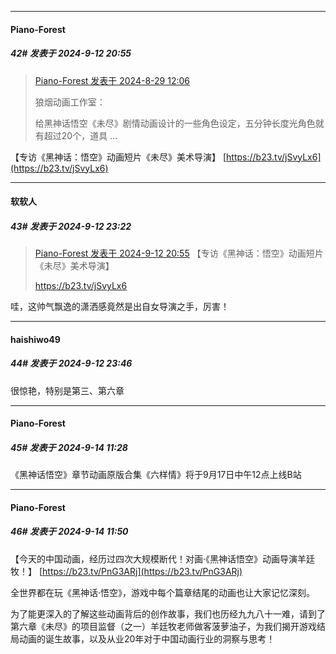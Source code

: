 ﻿
*****

####  Piano-Forest  
##### 42#       发表于 2024-9-12 20:55

<blockquote><a href="httphttps://bbs.saraba1st.com/2b/forum.php?mod=redirect&amp;goto=findpost&amp;pid=66051954&amp;ptid=2196259" target="_blank">Piano-Forest 发表于 2024-8-29 12:06</a>

狼烟动画工作室：

给黑神话悟空《未尽》剧情动画设计的一些角色设定，五分钟长度光角色就有超过20个，道具 ...</blockquote>
【专访《黑神话：悟空》动画短片《未尽》美术导演】 
[https://b23.tv/jSvyLx6](https://b23.tv/jSvyLx6)


*****

####  软软人  
##### 43#       发表于 2024-9-12 23:22

<blockquote><a href="httphttps://bbs.saraba1st.com/2b/forum.php?mod=redirect&amp;goto=findpost&amp;pid=66187317&amp;ptid=2196259" target="_blank">Piano-Forest 发表于 2024-9-12 20:55</a>
【专访《黑神话：悟空》动画短片《未尽》美术导演】 

https://b23.tv/jSvyLx6</blockquote>
哇，这帅气飘逸的潇洒感竟然是出自女导演之手，厉害！


*****

####  haishiwo49  
##### 44#       发表于 2024-9-12 23:46

很惊艳，特别是第三、第六章


*****

####  Piano-Forest  
##### 45#       发表于 2024-9-14 11:28

《黑神话悟空》章节动画原版合集《六样情》将于9月17日中午12点上线B站


*****

####  Piano-Forest  
##### 46#       发表于 2024-9-14 11:50

【今天的中国动画，经历过四次大规模断代！对画·《黑神话悟空》动画导演羊廷牧！】 
[https://b23.tv/PnG3ARj](https://b23.tv/PnG3ARj)

全世界都在玩《黑神话·悟空》，游戏中每个篇章结尾的动画也让大家记忆深刻。

为了能更深入的了解这些动画背后的创作故事，我们也历经九九八十一难，请到了第六章《未尽》的项目监督（之一）羊廷牧老师做客菠萝油子，为我们揭开游戏结局动画的诞生故事，以及从业20年对于中国动画行业的洞察与思考！

